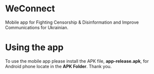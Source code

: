 # WeConnect
 Mobile app for Fighting Censorship & Disinformation and Improve Communications for Ukrainian.

# Using the app
To use the mobile app please install the APK file, **app-release.apk**, for Android phone locate in the **APK Folder**. Thank you.
